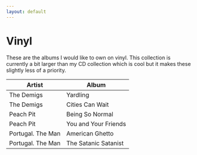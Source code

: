 ```yaml
---
layout: default
---
```


# Vinyl

These are the albums I would like to own on vinyl. This collection is currently a bit larger than my CD collection which is cool but it makes these slightly less of a priority.

| Artist      | Album       |
| ----------- | ----------- |
| The Demigs  | Yardling    |
| The Demigs  | Cities Can Wait |
| Peach Pit   | Being So Normal |
| Peach Pit   | You and Your Friends |
| Portugal. The Man | American Ghetto |
| Portugal. The Man | The Satanic Satanist| 